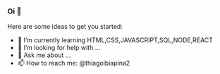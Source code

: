 ### Oi 👋




Here are some ideas to get you started:

- 🌱 I’m currently learning HTML,CSS,JAVASCRIPT,SQL,NODE,REACT
- 🤔 I’m looking for help with ...
- 💬 Ask me about ...
- 📫 How to reach me: @thiagoibiapina2
